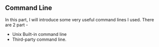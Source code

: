 ## Command Line
In this part, I will introduce some very useful command lines I used. There are 2 part - 
* Unix Built-in command line 
* Third-party command line.